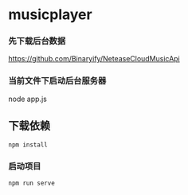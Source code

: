 # musicplayer

### 先下载后台数据
https://github.com/Binaryify/NeteaseCloudMusicApi

### 当前文件下启动后台服务器
node app.js

## 下载依赖
```
npm install
```

### 启动项目
```
npm run serve
```


